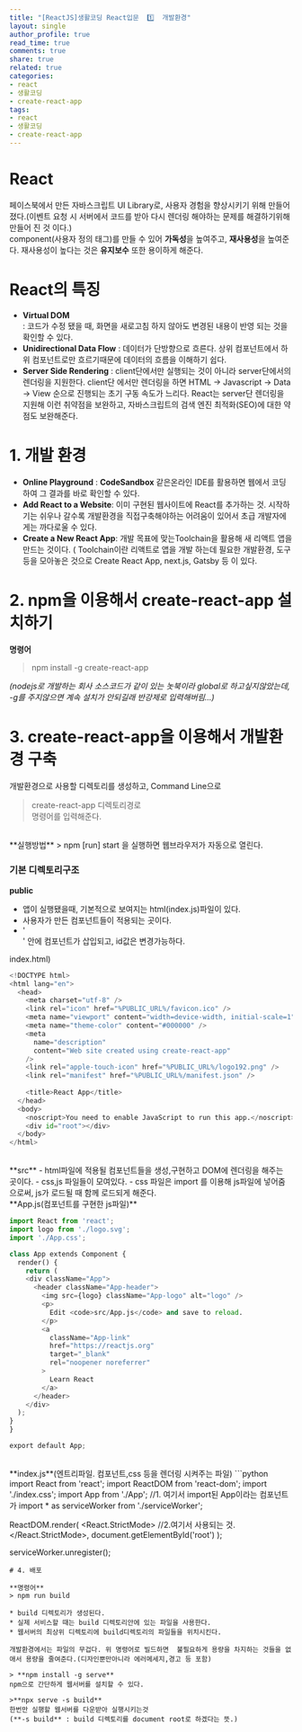 ```yaml
---
title: "[ReactJS]생활코딩 React입문  1️⃣  개발환경"
layout: single
author_profile: true
read_time: true
comments: true
share: true
related: true
categories:
- react
- 생활코딩
- create-react-app
tags:
- react
- 생활코딩
- create-react-app
---
```


# React
페이스북에서 만든 자바스크립트 UI Library로, 사용자 경험을 향상시키기 위해 만들어 졌다.(이벤트 요청 시 서버에서 코드를 받아 다시 렌더링 해야하는 문제를 해결하기위해 만들어 진 것 이다.)   
component(사용자 정의 태그)를 만들 수 있어 **가독성**을 높여주고, **재사용성**을 높여준다. 재사용성이 높다는 것은 **유지보수** 또한 용이하게 해준다.   

# React의 특징
* **Virtual DOM**   
  : 코드가 수정 됐을 때, 화면을 새로고침 하지 않아도 변경된 내용이 반영 되는 것을 확인할 수 있다.   
* **Unidirectional Data Flow**
 : 데이터가 단방향으로 흐른다. 상위 컴포넌트에서 하위 컴포넌트로만 흐르기때문에 데이터의 흐름을 이해하기 쉽다.
* **Server Side Rendering**
: client단에서만 실행되는 것이 아니라 server단에서의 렌더링을 지원한다. client단 에서만 렌더링을 하면 HTML -> Javascript -> Data -> View 순으로 진행되는 초기 구동 속도가 느리다.   React는 server단 렌더링을 지원해 이런 취약점을 보완하고, 자바스크립트의 검색 엔진 최적화(SEO)에 대한 약점도 보완해준다.   

# 1. 개발 환경
* **Online Playground** : **CodeSandbox** 같은온라인 IDE를 활용하면 웹에서 코딩하여 그 결과를 바로 확인할 수 있다.   
* **Add React to a Website**: 이미 구현된 웹사이트에 React를 추가하는 것. 시작하기는 쉬우나 갈수록 개발환경을 직접구축해야하는 어려움이 있어서 초급 개발자에게는 까다로울 수 있다.
* **Create a New React App**: 개발 목표에 맞는Toolchain을 활용해 새 리액트 앱을 만드는 것이다.  ( Toolchain이란 리액트로 앱을 개발 하는데 필요한 개발환경, 도구 등을 모아놓은 것으로 Create React App, next.js, Gatsby 등 이 있다.

# 2. npm을 이용해서 create-react-app 설치하기
**명령어**
> npm install -g create-react-app      

*(nodejs로 개발하는 회사 소스코드가 같이 있는 놋북이라 global로 하고싶지않았는데, -g를 주지않으면 계속 설치가 안되길래 반강제로 입력해버림...)*

# 3. create-react-app을 이용해서 개발환경 구축
개발환경으로 사용할 디렉토리를 생성하고, Command Line으로    
> create-react-app 디렉토리경로   
명령어를 입력해준다.   

<br/>
**실행방법**   
> npm [run] start   
을 실행하면 웹브라우저가 자동으로 열린다.   

### 기본 디렉토리구조

**public**   
 - 앱이 실행됐을때, 기본적으로 보여지는 html(index.js)파일이 있다.
 - 사용자가 만든 컴포넌트들이 적용되는 곳이다.
 - '<div id="root"></div>' 안에 컴포넌트가 삽입되고, id값은 변경가능하다.   
   
index.html)
```python
<!DOCTYPE html>
<html lang="en">
  <head>
    <meta charset="utf-8" />
    <link rel="icon" href="%PUBLIC_URL%/favicon.ico" />
    <meta name="viewport" content="width=device-width, initial-scale=1" />
    <meta name="theme-color" content="#000000" />
    <meta
      name="description"
      content="Web site created using create-react-app"
    />
    <link rel="apple-touch-icon" href="%PUBLIC_URL%/logo192.png" />
    <link rel="manifest" href="%PUBLIC_URL%/manifest.json" />
   
    <title>React App</title>
  </head>
  <body>
    <noscript>You need to enable JavaScript to run this app.</noscript>
    <div id="root"></div>
  </body>
</html>
```

<br/>
**src**   
- html파일에 적용될 컴포넌트들을 생성,구현하고 DOM에 렌더링을 해주는 곳이다.
- css,js 파일들이 모여있다.
- css 파일은 import 를 이용해 js파일에 넣어줌으로써, js가 로드될 때 함께 로드되게 해준다.   

<br/>
**App.js(컴포넌트를 구현한 js파일)**

```python
import React from 'react';
import logo from './logo.svg';
import './App.css';

class App extends Component {
  render() {
    return (
    <div className="App">
      <header className="App-header">
        <img src={logo} className="App-logo" alt="logo" />
        <p>
          Edit <code>src/App.js</code> and save to reload.
        </p>
        <a
          className="App-link"
          href="https://reactjs.org"
          target="_blank"
          rel="noopener noreferrer"
        >
          Learn React
        </a>
      </header>
    </div>
  );
}
}

export default App;

```

<br/>
**index.js**(엔트리파일. 컴포넌트,css 등을 렌더링 시켜주는 파일)
```python
import React from 'react';
import ReactDOM from 'react-dom';
import './index.css';
import App from './App'; //1. 여기서 import된 App이라는 컴포넌트가
import * as serviceWorker from './serviceWorker';

ReactDOM.render(
  <React.StrictMode>
    <App /> //2.여기서 사용되는 것.
  </React.StrictMode>,
  document.getElementById('root')
);

serviceWorker.unregister();

```
# 4. 배포

**명령어**   
> npm run build   
 
* build 디렉토리가 생성된다.
* 실제 서비스할 때는 build 디렉토리안에 있는 파일을 사용한다.
* 웹서버의 최상위 디렉토리에 build디렉토리의 파일들을 위치시킨다.

개발환경에서는 파일의 무겁다. 위 명령어로 빌드하면  불필요하게 용량을 차지하는 것들을 없애서 용량을 줄여준다.(디자인뿐만아니라 에러메세지,경고 등 포함)

> **npm install -g serve**   
npm으로 간단하게 웹서버를 설치할 수 있다.   

>**npx serve -s build**    
한번만 실행할 웹서버를 다운받아 실행시키는것   
(**-s build** : build 디렉토리를 document root로 하겠다는 뜻.)